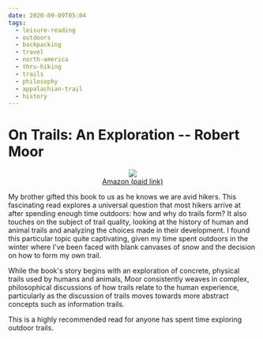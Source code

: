 ```yaml
---
date: 2020-09-09T05:04
tags: 
  - leisure-reading
  - outdoors
  - backpacking
  - travel
  - north-america
  - thru-hiking
  - trails
  - philosophy
  - appalachian-trail
  - history
---
```


# On Trails: An Exploration -- Robert Moor


<div align="center">
  <a href="https://www.amazon.com/Trails-Exploration-Robert-Moor/dp/1476739234/ref=as_li_ss_il?dchild=1&keywords=on+trails&qid=1599653010&sr=8-1&linkCode=li2&tag=lennytruong-20&linkId=c19833257e85b05c1988a17b68af99a7&language=en_US">
    <img src="https://m.media-amazon.com/images/I/41ztgixfRgL._SL160_.jpg">
  </a>
  <br>
  <a href="https://www.amazon.com/Trails-Exploration-Robert-Moor/dp/1476739234/ref=as_li_ss_tl?dchild=1&keywords=on+trails&qid=1599653010&sr=8-1&linkCode=ll1&tag=lennytruong-20&linkId=2fccc9aa327df64982aa0b229cffd8c3&language=en_US">
    Amazon (paid link)
  </a>
</div>

My brother gifted this book to us as he knows we are avid hikers.  This
fascinating read explores a universal question that most hikers arrive at after
spending enough time outdoors: how and why do trails form?  It also touches on
the subject of trail quality, looking at the history of human and animal trails 
and analyzing the choices made in their development.  I found this particular
topic quite captivating, given my time spent outdoors in the winter where I've
been faced with blank canvases of snow and the decision on how to form my own
trail.

While the book's story begins with an exploration of concrete, physical trails
used by humans and animals, Moor consistently weaves in complex, philosophical
discussions of how trails relate to the human experience, particularly as the
discussion of trails moves towards more abstract concepts such as information
trails.

This is a highly recommended read for anyone has spent time exploring outdoor
trails.
